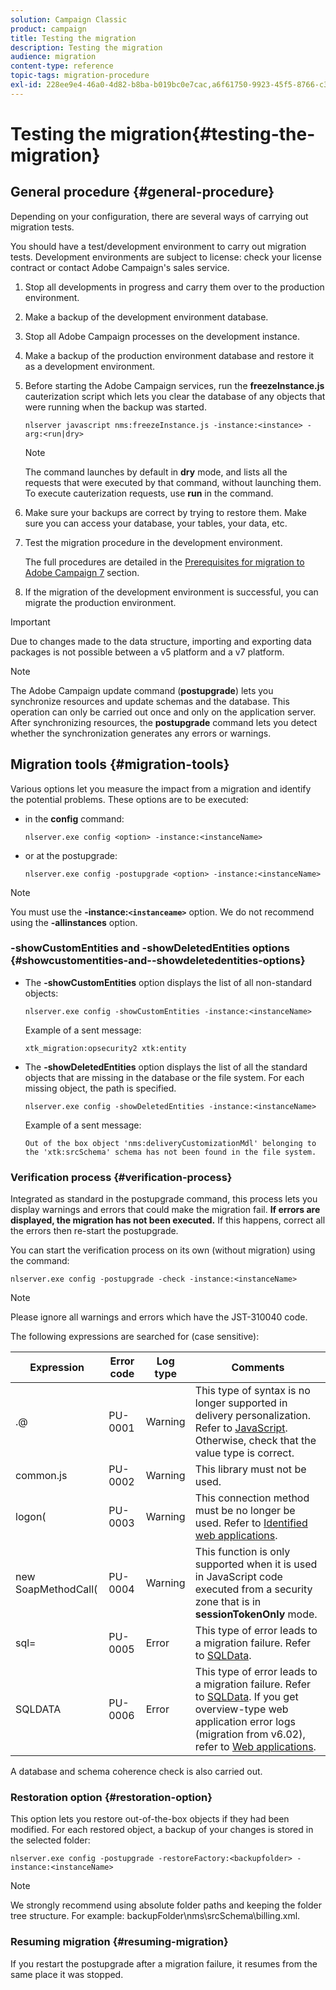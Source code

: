 ```yaml
---
solution: Campaign Classic
product: campaign
title: Testing the migration
description: Testing the migration
audience: migration
content-type: reference
topic-tags: migration-procedure
exl-id: 228ee9e4-46a0-4d82-b8ba-b019bc0e7cac,a6f61750-9923-45f5-8766-c33a0f2f7cd2
---
```

# Testing the migration{#testing-the-migration}

## General procedure {#general-procedure}

Depending on your configuration, there are several ways of carrying out migration tests.

You should have a test/development environment to carry out migration tests. Development environments are subject to license: check your license contract or contact Adobe Campaign's sales service.

1. Stop all developments in progress and carry them over to the production environment.
1. Make a backup of the development environment database.
1. Stop all Adobe Campaign processes on the development instance.
1. Make a backup of the production environment database and restore it as a development environment.
1. Before starting the Adobe Campaign services, run the **freezeInstance.js** cauterization script which lets you clear the database of any objects that were running when the backup was started.

   ```
   nlserver javascript nms:freezeInstance.js -instance:<instance> -arg:<run|dry>
   ```

   >[!NOTE]
   >
   >The command launches by default in **dry** mode, and lists all the requests that were executed by that command, without launching them. To execute cauterization requests, use **run** in the command.

1. Make sure your backups are correct by trying to restore them. Make sure you can access your database, your tables, your data, etc.
1. Test the migration procedure in the development environment.

   The full procedures are detailed in the [Prerequisites for migration to Adobe Campaign 7](../../migration/using/prerequisites-for-migration-to-adobe-campaign-7.md) section.

1. If the migration of the development environment is successful, you can migrate the production environment.

>[!IMPORTANT]
>
>Due to changes made to the data structure, importing and exporting data packages is not possible between a v5 platform and a v7 platform.

>[!NOTE]
>
>The Adobe Campaign update command (**postupgrade**) lets you synchronize resources and update schemas and the database. This operation can only be carried out once and only on the application server. After synchronizing resources, the **postupgrade** command lets you detect whether the synchronization generates any errors or warnings.

## Migration tools {#migration-tools}

Various options let you measure the impact from a migration and identify the potential problems. These options are to be executed:

* in the **config** command:

  ```
  nlserver.exe config <option> -instance:<instanceName>
  ```

* or at the postupgrade:

  ```
  nlserver.exe config -postupgrade <option> -instance:<instanceName>
  ```

>[!NOTE]
>
>You must use the **-instance:`<instanceame>`** option. We do not recommend using the **-allinstances** option.

### -showCustomEntities and -showDeletedEntities options {#showcustomentities-and--showdeletedentities-options}

* The **-showCustomEntities** option displays the list of all non-standard objects:

  ```
  nlserver.exe config -showCustomEntities -instance:<instanceName>
  ```

  Example of a sent message:

  ```
  xtk_migration:opsecurity2 xtk:entity
  ```

* The **-showDeletedEntities** option displays the list of all the standard objects that are missing in the database or the file system. For each missing object, the path is specified.

  ```
  nlserver.exe config -showDeletedEntities -instance:<instanceName>
  ```

  Example of a sent message:

  ```
  Out of the box object 'nms:deliveryCustomizationMdl' belonging to the 'xtk:srcSchema' schema has not been found in the file system.
  ```

### Verification process {#verification-process}

Integrated as standard in the postupgrade command, this process lets you display warnings and errors that could make the migration fail. **If errors are displayed, the migration has not been executed.** If this happens, correct all the errors then re-start the postupgrade.

You can start the verification process on its own (without migration) using the command:

```
nlserver.exe config -postupgrade -check -instance:<instanceName>
```

>[!NOTE]
>
>Please ignore all warnings and errors which have the JST-310040 code.

The following expressions are searched for (case sensitive):

<table> 
 <thead> 
  <tr> 
   <th> Expression<br /> </th> 
   <th> Error code<br /> </th> 
   <th> Log type<br /> </th> 
   <th> Comments<br /> </th> 
  </tr> 
 </thead> 
 <tbody> 
  <tr> 
   <td> .@<br /> </td> 
   <td> PU-0001<br /> </td> 
   <td> Warning<br /> </td> 
   <td> This type of syntax is no longer supported in delivery personalization. Refer to <a href="../../migration/using/general-configurations.md#javascript" target="_blank">JavaScript</a>. Otherwise, check that the value type is correct.<br /> </td> 
  </tr> 
  <tr> 
   <td> common.js<br /> </td> 
   <td> PU-0002<br /> </td> 
   <td> Warning<br /> </td> 
   <td> This library must not be used.<br /> </td> 
  </tr> 
  <tr> 
   <td> logon(<br /> </td> 
   <td> PU-0003<br /> </td> 
   <td> Warning<br /> </td> 
   <td> This connection method must be no longer be used. Refer to <a href="../../migration/using/general-configurations.md#identified-web-applications" target="_blank">Identified web applications</a>.<br /> </td> 
  </tr> 
  <tr> 
   <td> new SoapMethodCall(<br /> </td> 
   <td> PU-0004<br /> </td> 
   <td> Warning<br /> </td> 
   <td> This function is only supported when it is used in JavaScript code executed from a security zone that is in <strong>sessionTokenOnly</strong> mode.<br /> </td> 
  </tr> 
  <tr> 
   <td> sql=<br /> </td> 
   <td> PU-0005<br /> </td> 
   <td> Error<br /> </td> 
   <td> This type of error leads to a migration failure. Refer to <a href="../../migration/using/general-configurations.md#sqldata" target="_blank">SQLData</a>.<br /> </td> 
  </tr> 
  <tr> 
   <td> SQLDATA<br /> </td> 
   <td> PU-0006<br /> </td> 
   <td> Error<br /> </td> 
   <td> This type of error leads to a migration failure. Refer to <a href="../../migration/using/general-configurations.md#sqldata" target="_blank">SQLData</a>. If you get overview-type web application error logs (migration from v6.02), refer to <a href="../../migration/using/specific-configurations-in-v6-02.md#web-applications" target="_blank">Web applications</a>.<br /> </td> 
  </tr> 
 </tbody> 
</table>

A database and schema coherence check is also carried out.

### Restoration option {#restoration-option}

This option lets you restore out-of-the-box objects if they had been modified. For each restored object, a backup of your changes is stored in the selected folder:

```
nlserver.exe config -postupgrade -restoreFactory:<backupfolder> -instance:<instanceName>
```

>[!NOTE]
>
>We strongly recommend using absolute folder paths and keeping the folder tree structure. For example: backupFolder\nms\srcSchema\billing.xml.

### Resuming migration {#resuming-migration}

If you restart the postupgrade after a migration failure, it resumes from the same place it was stopped.
